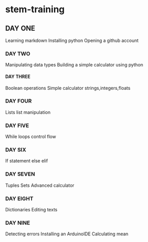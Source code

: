 # stem-training
## DAY ONE

 Learning markdown
Installing python
Opening a github account


### DAY TWO

Manipulating data types
Building a simple calculator using python


#### DAY THREE

Boolean operations
Simple calculator
strings,integers,floats


### DAY FOUR

Lists
list manipulation


### DAY FIVE

While loops
control flow


### DAY SIX

If statement
else
elif


### DAY SEVEN

Tuples
Sets
Advanced calculator


### DAY EIGHT

Dictionaries
Editing texts


### DAY NINE

Detecting errors
Installing an ArduinoIDE
Calculating mean 
